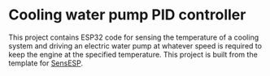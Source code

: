 # Cooling water pump PID controller

This project contains ESP32 code for sensing the temperature of a cooling system and driving an electric water pump at whatever speed is required to keep the engine at the specified temperature.
This project is built from the template for [SensESP](https://github.com/SignalK/SensESP/).
